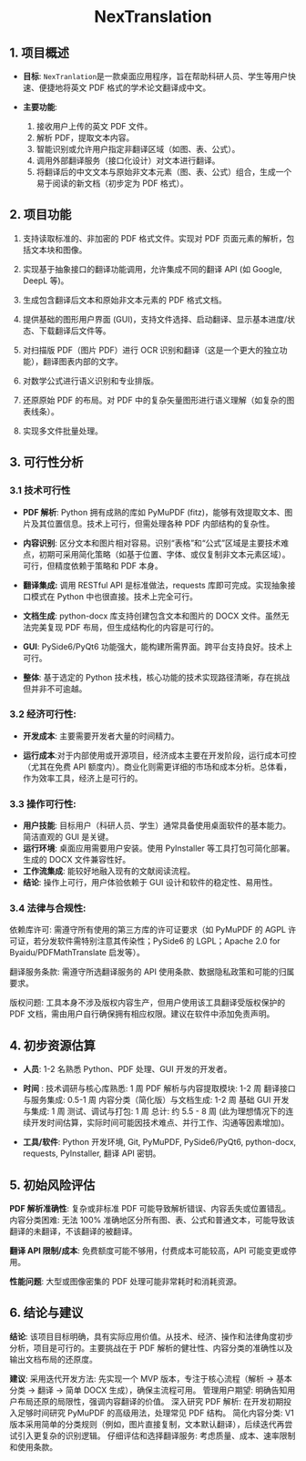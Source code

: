 <h1 align = "center">NexTranslation</h1>  

## 1. 项目概述

- **目标**: `NexTranlation`是一款桌面应用程序，旨在帮助科研人员、学生等用户快速、便捷地将英文 PDF 格式的学术论文翻译成中文。

- **主要功能**:
    1. 接收用户上传的英文 PDF 文件。
    2. 解析 PDF，提取文本内容。
    3. 智能识别或允许用户指定非翻译区域（如图、表、公式）。
    4. 调用外部翻译服务（接口化设计）对文本进行翻译。
    5. 将翻译后的中文文本与原始非文本元素（图、表、公式）组合，生成一个易于阅读的新文档（初步定为 PDF 格式）。


## 2. 项目功能

1. 支持读取标准的、非加密的 PDF 格式文件。实现对 PDF 页面元素的解析，包括文本块和图像。

2. 实现基于抽象接口的翻译功能调用，允许集成不同的翻译 API (如 Google, DeepL 等)。

3. 生成包含翻译后文本和原始非文本元素的 PDF 格式文档。

4. 提供基础的图形用户界面 (GUI)，支持文件选择、启动翻译、显示基本进度/状态、下载翻译后文件等。

5. 对扫描版 PDF（图片 PDF）进行 OCR 识别和翻译（这是一个更大的独立功能），翻译图表内部的文字。

6. 对数学公式进行语义识别和专业排版。

7. 还原原始 PDF 的布局。对 PDF 中的复杂矢量图形进行语义理解（如复杂的图表线条）。

8. 实现多文件批量处理。


## 3. 可行性分析

### 3.1 技术可行性

- **PDF 解析**: Python 拥有成熟的库如 PyMuPDF (fitz)，能够有效提取文本、图片及其位置信息。技术上可行，但需处理各种 PDF 内部结构的复杂性。

- **内容识别**: 区分文本和图片相对容易。识别“表格”和“公式”区域是主要技术难点，初期可采用简化策略（如基于位置、字体、或仅复制非文本元素区域）。可行，但精度依赖于策略和 PDF 本身。

- **翻译集成:** 调用 RESTful API 是标准做法，requests 库即可完成。实现抽象接口模式在 Python 中也很直接。技术上完全可行。

- **文档生成**: python-docx 库支持创建包含文本和图片的 DOCX 文件。虽然无法完美复现 PDF 布局，但生成结构化的内容是可行的。

- **GUI**: PySide6/PyQt6 功能强大，能构建所需界面。跨平台支持良好。技术上可行。

- **整体**: 基于选定的 Python 技术栈，核心功能的技术实现路径清晰，存在挑战但并非不可逾越。


### 3.2 经济可行性:

- **开发成本**: 主要需要开发者大量的时间精力。

- **运行成本**:对于内部使用或开源项目，经济成本主要在开发阶段，运行成本可控（尤其在免费 API 额度内）。商业化则需更详细的市场和成本分析。总体看，作为效率工具，经济上是可行的。


### 3.3 操作可行性:

- **用户技能**: 目标用户（科研人员、学生）通常具备使用桌面软件的基本能力。简洁直观的 GUI 是关键。
- **运行环境**: 桌面应用需要用户安装。使用 PyInstaller 等工具打包可简化部署。生成的 DOCX 文件兼容性好。
- **工作流集成**: 能较好地融入现有的文献阅读流程。
- **结论**: 操作上可行，用户体验依赖于 GUI 设计和软件的稳定性、易用性。


### 3.4 法律与合规性:

依赖库许可: 需遵守所有使用的第三方库的许可证要求（如 PyMuPDF 的 AGPL 许可证，若分发软件需特别注意其传染性；PySide6 的 LGPL；Apache 2.0 for Byaidu/PDFMathTranslate 启发等）。

翻译服务条款: 需遵守所选翻译服务的 API 使用条款、数据隐私政策和可能的归属要求。

版权问题: 工具本身不涉及版权内容生产，但用户使用该工具翻译受版权保护的 PDF 文档，需由用户自行确保拥有相应权限。建议在软件中添加免责声明。


## 4. 初步资源估算

- **人员**: 1-2 名熟悉 Python、PDF 处理、GUI 开发的开发者。

- **时间** :
    技术调研与核心库熟悉: 1 周
    PDF 解析与内容提取模块: 1-2 周
    翻译接口与服务集成: 0.5-1 周
    内容分类（简化版）与文档生成: 1-2 周
    基础 GUI 开发与集成: 1 周
    测试、调试与打包: 1 周
    总计: 约 5.5 - 8 周 (此为理想情况下的连续开发时间估算，实际时间可能因技术难点、并行工作、沟通等因素增加)。

- **工具/软件**: Python 开发环境, Git, PyMuPDF, PySide6/PyQt6, python-docx, requests, PyInstaller, 翻译 API 密钥。


## 5. 初始风险评估 

**PDF 解析准确性**: 复杂或非标准 PDF 可能导致解析错误、内容丢失或位置错乱。
内容分类困难: 无法 100% 准确地区分所有图、表、公式和普通文本，可能导致该翻译的未翻译，不该翻译的被翻译。

**翻译 API 限制/成本**: 免费额度可能不够用，付费成本可能较高，API 可能变更或停用。

**性能问题**: 大型或图像密集的 PDF 处理可能非常耗时和消耗资源。


## 6. 结论与建议

**结论**: 该项目目标明确，具有实际应用价值。从技术、经济、操作和法律角度初步分析，项目是可行的。主要挑战在于 PDF 解析的健壮性、内容分类的准确性以及输出文档布局的还原度。

**建议**:
采用迭代开发方法: 先实现一个 MVP 版本，专注于核心流程（解析 -> 基本分类 -> 翻译 -> 简单 DOCX 生成），确保主流程可用。
管理用户期望: 明确告知用户布局还原的局限性，强调内容翻译的价值。
深入研究 PDF 解析: 在开发初期投入足够时间研究 PyMuPDF 的高级用法，处理常见 PDF 结构。
简化内容分类: V1 版本采用简单的分类规则（例如，图片直接复制，文本默认翻译），后续迭代再尝试引入更复杂的识别逻辑。
仔细评估和选择翻译服务: 考虑质量、成本、速率限制和使用条款。
